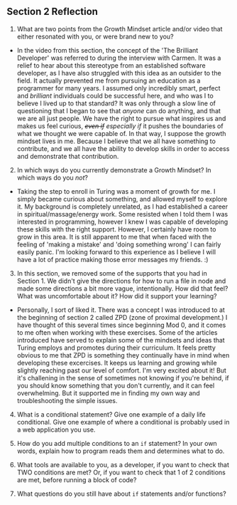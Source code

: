 ## Section 2 Reflection

1. What are two points from the Growth Mindset article and/or video that either resonated with you, or were brand new to you?

- In the video from this section, the concept of the 'The Brilliant Developer' was referred to during the interview with Carmen. It was a relief to hear about this stereotype from an established software developer, as I have also struggled with this idea as an outsider to the field. It actually prevented me from pursuing an education as a programmer for many years. I assumed only incredibly smart, perfect and _brilliant_ individuals could be successful here, and who was I to believe I lived up to that standard? It was only through a slow line of questioning that I began to see that _anyone_ can do anything, and that we are all just people. We have the right to pursue what inspires us and makes us feel curious, _~~even if~~ especially if_ it pushes the boundaries of what we thought we were capable of. In that way, I suppose the growth mindset lives in me. Because I believe that we all have something to contribute, and we all have the ability to develop skills in order to access and demonstrate that contribution. 

2. In which ways do you currently demonstrate a Growth Mindset? In which ways do you _not_?

- Taking the step to enroll in Turing was a moment of growth for me. I simply became curious about something, and allowed myself to explore it. My background is completely unrelated, as I had established a career in spiritual/massage/energy work. Some resisted when I told them I was interested in programming, however I knew I was capable of developing these skills with the right support. However, I certainly have room to grow in this area. It is still apparent to me that when faced with the feeling of 'making a mistake' and 'doing something wrong' I can fairly easily panic. I'm looking forward to this experience as I believe I will have a lot of practice making those error messages my friends. :)


3. In this section, we removed some of the supports that you had in Section 1. We didn't give the directions for how to run a file in node and made some directions a bit more vague, intentionally. How did that feel? What was uncomfortable about it? How did it support your learning?

- Personally, I sort of liked it. There was a concept I was introduced to at the beginning of section 2 called ZPD (zone of proximal development.) I have thought of this several times since beginning Mod 0, and it comes to me often when working with these exercises. Some of the articles introduced have served to explain some of the mindsets and ideas that Turing employs and promotes during their curriculum. It feels pretty obvious to me that ZPD is something they continually have in mind when developing these excercises. It keeps us learning and growing while slightly reaching past our level of comfort. I'm very excited about it! But it's challening in the sense of sometimes not knowing if you're behind, if you should know something that you don't currently, and it can feel overwhelming. But it supported me in finding my own way and troubleshooting the simple issues. 


4. What is a conditional statement? Give one example of a daily life conditional. Give one example of where a conditional is probably used in a web application you use.



5. How do you add multiple conditions to an `if` statement? In your own words, explain how to program reads them and determines what to do.

6. What tools are available to you, as a developer, if you want to check that TWO conditions are met? Or, if you want to check that 1 of 2 conditions are met, before running a block of code?

7. What questions do you still have about `if` statements and/or functions?
